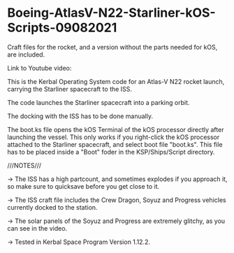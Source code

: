 # Boeing-AtlasV-N22-Starliner-kOS-Scripts-09082021

Craft files for the rocket, and a version without the parts needed for kOS, are included.

Link to Youtube video:


This is the Kerbal Operating System code for an Atlas-V N22 rocket launch, carrying the Starliner spacecraft to the ISS.

The code launches the Starliner spacecraft into a parking orbit.

The docking with the ISS has to be done manually.

The boot.ks file opens the kOS Terminal of the kOS processor directly after launching the vessel. This only works if you right-click the kOS processor attached to the Starliner spacecraft, and select boot file "boot.ks". This file has to be placed inside a "Boot" foder in the KSP/Ships/Script directory.

///NOTES///

-> The ISS has a high partcount, and sometimes explodes if you approach it, so make sure to quicksave before you get close to it.

-> The ISS craft file includes the Crew Dragon, Soyuz and Progress vehicles currently docked to the station.

-> The solar panels of the Soyuz and Progress are extremely glitchy, as you can see in the video.

-> Tested in Kerbal Space Program Version 1.12.2.
